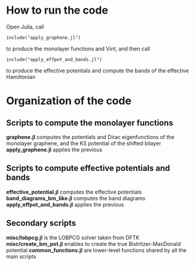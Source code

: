 # How to run the code
Open Julia, call 

```
include("apply_graphene.jl")
```
to produce the monolayer functions and Vint, and then call
```
include("apply_effpot_and_bands.jl")
```
to produce the effective potentials and compute the bands of the effective Hamiltonian

# Organization of the code

## Scripts to compute the monolayer functions
**graphene.jl** computes the potentials and Dirac eigenfunctions of the monolayer graphene, and the KS potential of the shifted bilayer
**apply_graphene.jl** applies the previous

## Scripts to compute effective potentials and bands
**effective_potential.jl** computes the effective potentials
**band_diagrams_bm_like.jl** computes the band diagrams
**apply_effpot_and_bands.jl** applies the previous

## Secondary scripts
**misc/lobpcg.jl** is the LOBPCG solver taken from DFTK
**misc/create_bm_pot.jl** enables to create the true Bistritzer-MacDonald potential
**common_functions.jl** are lower-level functions shared by all the main scripts
